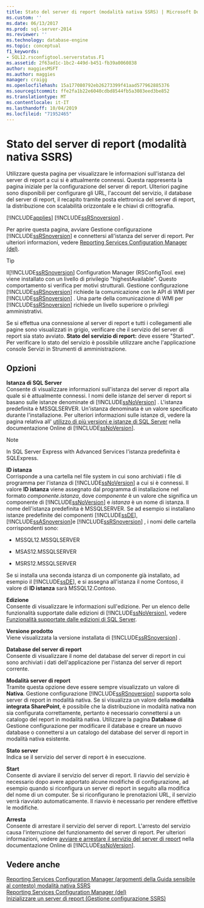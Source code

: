 ```yaml
---
title: Stato del server di report (modalità nativa SSRS) | Microsoft Docs
ms.custom: ''
ms.date: 06/13/2017
ms.prod: sql-server-2014
ms.reviewer: ''
ms.technology: database-engine
ms.topic: conceptual
f1_keywords:
- SQL12.rsconfigtool.serverstatus.F1
ms.assetid: 2f63ad1c-1bc2-449d-b451-fb39a0060838
author: maggiesMSFT
ms.author: maggies
manager: craigg
ms.openlocfilehash: 15a177080792eb26273399f41aad577962885376
ms.sourcegitcommit: ffe2fa1b22e6040cdbd8544fb5a3083eed3be852
ms.translationtype: MT
ms.contentlocale: it-IT
ms.lasthandoff: 10/04/2019
ms.locfileid: "71952465"
---
```

# <a name="report-server-status-ssrs-native-mode"></a>Stato del server di report (modalità nativa SSRS)
  Utilizzare questa pagina per visualizzare le informazioni sull'istanza del server di report a cui si è attualmente connessi. Questa rappresenta la pagina iniziale per la configurazione del server di report. Ulteriori pagine sono disponibili per configurare gli URL, l'account del servizio, il database del server di report, il recapito tramite posta elettronica del server di report, la distribuzione con scalabilità orizzontale e le chiavi di crittografia.  
  
 [!INCLUDE[applies](../../includes/applies-md.md)] [!INCLUDE[ssRSnoversion](../../includes/ssrsnoversion-md.md)] .  
  
 Per aprire questa pagina, avviare Gestione configurazione [!INCLUDE[ssRSnoversion](../../includes/ssrsnoversion-md.md)] e connettersi all'istanza del server di report. Per ulteriori informazioni, vedere [Reporting Services Configuration Manager &#40;del&#41;](reporting-services-configuration-manager-native-mode.md).  
  
> [!TIP]  
>  Il[!INCLUDE[ssRSnoversion](../../includes/ssrsnoversion-md.md)] Configuration Manager (RSConfigTool. exe) viene installato con un livello di privilegio "highestAvailable". Questo comportamento si verifica per motivi strutturali. Gestione configurazione [!INCLUDE[ssRSnoversion](../../includes/ssrsnoversion-md.md)] richiede la comunicazione con le API di WMI per [!INCLUDE[ssRSnoversion](../../includes/ssrsnoversion-md.md)] . Una parte della comunicazione di WMI per [!INCLUDE[ssRSnoversion](../../includes/ssrsnoversion-md.md)] richiede un livello superiore o privilegi amministrativi.  
  
 Se si effettua una connessione al server di report e tutti i collegamenti alle pagine sono visualizzati in grigio, verificare che il servizio del server di report sia stato avviato. **Stato del servizio di report:** deve essere "Started". Per verificare lo stato del servizio è possibile utilizzare anche l'applicazione console Servizi in Strumenti di amministrazione.  
  
## <a name="options"></a>Opzioni  
 **Istanza di SQL Server**  
 Consente di visualizzare informazioni sull'istanza del server di report alla quale si è attualmente connessi. I nomi delle istanze del server di report si basano sulle istanze denominate di [!INCLUDE[ssNoVersion](../../includes/ssnoversion-md.md)] . L'istanza predefinita è MSSQLSERVER. Un'istanza denominata è un valore specificato durante l'installazione. Per ulteriori informazioni sulle istanze di, vedere la pagina relativa all' [utilizzo di più versioni e istanze di SQL Server](../../../2014/sql-server/install/work-with-multiple-versions-and-instances-of-sql-server.md) nella documentazione Online di [!INCLUDE[ssNoVersion](../../includes/ssnoversion-md.md)].  
  
> [!NOTE]  
>  In SQL Server Express with Advanced Services l'istanza predefinita è SQLExpress.  
  
 **ID istanza**  
 Corrisponde a una cartella nel file system in cui sono archiviati i file di programma per l'istanza di [!INCLUDE[ssNoVersion](../../includes/ssnoversion-md.md)] a cui si è connessi. Il valore **ID istanza** viene assegnato dal programma di installazione nel formato *componente*.*istanza*, dove *componente* è un valore che significa un componente di [!INCLUDE[ssNoVersion](../../includes/ssnoversion-md.md)] e *istanza* è un nome di istanza. Il nome dell'istanza predefinita è MSSQLSERVER. Se ad esempio si installano istanze predefinite dei componenti [!INCLUDE[ssDE](../../includes/ssde-md.md)], [!INCLUDE[ssASnoversion](../../includes/ssasnoversion-md.md)]e [!INCLUDE[ssRSnoversion](../../includes/ssrsnoversion-md.md)] , i nomi delle cartella corrispondenti sono:  
  
-   MSSQL12.MSSQLSERVER  
  
-   MSAS12.MSSQLSERVER  
  
-   MSRS12.MSSQLSERVER  
  
 Se si installa una seconda istanza di un componente già installato, ad esempio il [!INCLUDE[ssDE](../../includes/ssde-md.md)], e si assegna all'istanza il nome Contoso, il valore di **ID istanza** sarà MSSQL12.Contoso.  
  
 **Edizione**  
 Consente di visualizzare le informazioni sull'edizione. Per un elenco delle funzionalità supportate dalle edizioni di [!INCLUDE[ssNoVersion](../../includes/ssnoversion-md.md)], vedere [Funzionalità supportate dalle edizioni di SQL Server](https://go.microsoft.com/fwlink/?linkid=232473).  
  
 **Versione prodotto**  
 Viene visualizzata la versione installata di [!INCLUDE[ssRSnoversion](../../includes/ssrsnoversion-md.md)] .  
  
 **Database del server di report**  
 Consente di visualizzare il nome del database del server di report in cui sono archiviati i dati dell'applicazione per l'istanza del server di report corrente.  
  
 **Modalità server di report**  
 Tramite questa opzione deve essere sempre visualizzato un valore di **Nativa**. Gestione configurazione [!INCLUDE[ssRSnoversion](../../includes/ssrsnoversion-md.md)] supporta solo server di report in modalità nativa. Se si visualizza un valore della **modalità integrata SharePoint**, è possibile che la distribuzione in modalità nativa non sia configurata correttamente, pertanto è necessario connettersi a un catalogo del report in modalità nativa. Utilizzare la pagina **Database** di Gestione configurazione per modificare il database e creare un nuovo database o connettersi a un catalogo del database del server di report in modalità nativa esistente.  
  
 **Stato server**  
 Indica se il servizio del server di report è in esecuzione.  
  
 **Start**  
 Consente di avviare il servizio del server di report. Il riavvio del servizio è necessario dopo avere apportato alcune modifiche di configurazione, ad esempio quando si riconfigura un server di report in seguito alla modifica del nome di un computer. Se si riconfigurano le prenotazioni URL, il servizio verrà riavviato automaticamente. Il riavvio è necessario per rendere effettive le modifiche.  
  
 **Arresta**  
 Consente di arrestare il servizio del server di report. L'arresto del servizio causa l'interruzione del funzionamento del server di report. Per ulteriori informazioni, vedere [avviare e arrestare il servizio del server di report](../../reporting-services/report-server/start-and-stop-the-report-server-service.md) nella documentazione Online di [!INCLUDE[ssNoVersion](../../includes/ssnoversion-md.md)].  
  
## <a name="see-also"></a>Vedere anche  
 [Reporting Services Configuration Manager &#40;argomenti della Guida sensibile al contesto&#41;  modalità nativa SSRS](../../../2014/sql-server/install/reporting-services-configuration-manager-f1-help-topics-ssrs-native-mode.md)  
 [Reporting Services Configuration Manager &#40;del&#41; ](/sql/sql-server/install/reporting-services-configuration-manager-native-mode)   
 [Inizializzare un server di report &#40;Gestione configurazione SSRS&#41;](../../reporting-services/install-windows/ssrs-encryption-keys-initialize-a-report-server.md)  
  
  
